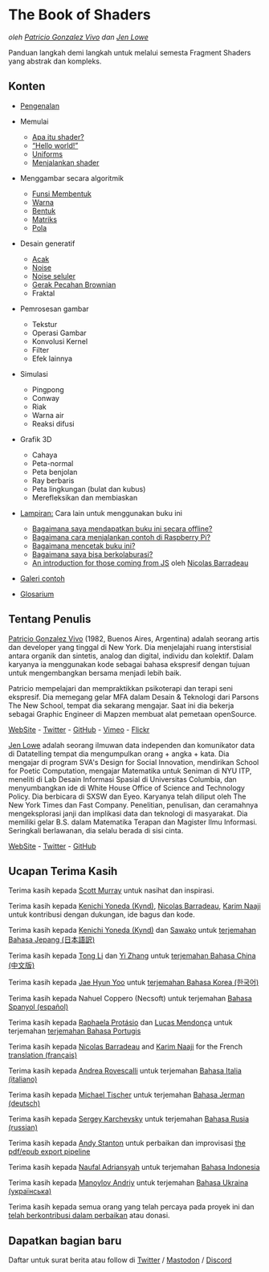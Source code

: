 <canvas id="custom" class="canvas" data-fragment-url="src/moon/moon.frag" data-textures="src/moon/moon.jpg" width="350px" height="350px"></canvas>

# The Book of Shaders
*oleh [Patricio Gonzalez Vivo](http://patriciogonzalezvivo.com/) dan [Jen Lowe](http://jenlowe.net/)*

Panduan langkah demi langkah untuk melalui semesta Fragment Shaders yang abstrak dan kompleks.

<div class="header">
<a href="https://www.paypal.com/cgi-bin/webscr?cmd=_s-xclick&hosted_button_id=B5FSVSHGEATCG" style="float: right;"><img src="https://www.paypalobjects.com/en_US/i/btn/btn_donate_SM.gif" alt=""></a>
</div>

## Konten

* [Pengenalan](00/)

* Memulai
    * [Apa itu shader?](01/)
    * [“Hello world!”](02/)
    * [Uniforms](03/)
	* [Menjalankan shader](04/)

* Menggambar secara algoritmik
    * [Funsi Membentuk](05/)
    * [Warna](06/)
    * [Bentuk](07/)
    * [Matriks](08/)
    * [Pola](09/)

* Desain generatif
    * [Acak](10/)
    * [Noise](11/)
    * [Noise seluler](12/)
    * [Gerak Pecahan Brownian](13/)
    * Fraktal

* Pemrosesan gambar
    * Tekstur
    * Operasi Gambar
    * Konvolusi Kernel
    * Filter
    * Efek lainnya

* Simulasi
    * Pingpong
    * Conway
    * Riak
    * Warna air
    * Reaksi difusi

* Grafik 3D
    * Cahaya
    * Peta-normal
    * Peta benjolan
    * Ray berbaris
    * Peta lingkungan (bulat dan kubus)
    * Merefleksikan dan membiaskan

* [Lampiran:](appendix/) Cara lain untuk menggunakan buku ini
	* [Bagaimana saya mendapatkan buku ini secara offline?](appendix/00/)
	* [Bagaimana cara menjalankan contoh di Raspberry Pi?](appendix/01/)
	* [Bagaimana mencetak buku ini?](appendix/02/)
    * [Bagaimana saya bisa berkolaburasi?](appendix/03/)
    * [An introduction for those coming from JS](appendix/04/) oleh [Nicolas Barradeau](http://www.barradeau.com/)

* [Galeri contoh](examples/)

* [Glosarium](glossary/)

## Tentang Penulis

[Patricio Gonzalez Vivo](http://patriciogonzalezvivo.com/) (1982, Buenos Aires, Argentina) adalah seorang artis dan developer yang tinggal di New York. Dia menjelajahi ruang interstisial antara organik dan sintetis, analog dan digital, individu dan kolektif. Dalam karyanya ia menggunakan kode sebagai bahasa ekspresif dengan tujuan untuk mengembangkan bersama menjadi lebih baik.

Patricio mempelajari dan mempraktikkan psikoterapi dan terapi seni ekspresif. Dia memegang gelar MFA dalam Desain & Teknologi dari Parsons The New School, tempat dia sekarang mengajar. Saat ini dia bekerja sebagai Graphic Engineer di Mapzen membuat alat pemetaan openSource.

<div class="header"> <a href="http://patriciogonzalezvivo.com/" target="_blank">WebSite</a> - <a href="https://twitter.com/patriciogv" target="_blank">Twitter</a> - <a href="https://github.com/patriciogonzalezvivo" target="_blank">GitHub</a> - <a href="https://vimeo.com/patriciogv" target="_blank">Vimeo</a> - <a href="https://www.flickr.com/photos/106950246@N06/" target="_blank"> Flickr</a></div>

[Jen Lowe](http://jenlowe.net/) adalah seorang ilmuwan data independen dan komunikator data di Datatelling tempat dia mengumpulkan orang + angka + kata. Dia mengajar di program SVA's Design for Social Innovation, mendirikan School for Poetic Computation, mengajar Matematika untuk Seniman di NYU ITP, meneliti di Lab Desain Informasi Spasial di Universitas Columbia, dan menyumbangkan ide di White House Office of Science and Technology Policy. Dia berbicara di SXSW dan Eyeo. Karyanya telah diliput oleh The New York Times dan Fast Company. Penelitian, penulisan, dan ceramahnya mengeksplorasi janji dan implikasi data dan teknologi di masyarakat. Dia memiliki gelar B.S. dalam Matematika Terapan dan Magister Ilmu Informasi. Seringkali berlawanan, dia selalu berada di sisi cinta.

<div class="header"> <a href="http://jenlowe.net/" target="_blank">WebSite</a> - <a href="https://twitter.com/datatelling" target="_blank">Twitter</a> - <a href="https://github.com/datatelling" target="_blank">GitHub</a></div>

## Ucapan Terima Kasih

Terima kasih kepada [Scott Murray](http://alignedleft.com/) untuk nasihat dan inspirasi.

Terima kasih kepada [Kenichi Yoneda (Kynd)](https://twitter.com/kyndinfo), [Nicolas Barradeau](https://twitter.com/nicoptere), [Karim Naaji](http://karim.naaji.fr/) untuk kontribusi dengan dukungan, ide bagus dan kode.

Terima kasih kepada [Kenichi Yoneda (Kynd)](https://twitter.com/kyndinfo) dan [Sawako](https://twitter.com/sawakohome) untuk [terjemahan Bahasa Jepang (日本語訳)](?lan=jp)

Terima kasih kepada [Tong Li](https://www.facebook.com/tong.lee.9484) dan [Yi Zhang](https://www.facebook.com/archer.zetta?pnref=story) untuk [terjemahan Bahasa China (中文版)](?lan=ch)

Terima kasih kepada [Jae Hyun Yoo](https://www.facebook.com/fkkcloud) untuk [terjemahan Bahasa Korea (한국어)](?lan=kr)

Terima kasih kepada Nahuel Coppero (Necsoft) untuk terjemahan [Bahasa Spanyol (español)](?lan=es)

Terima kasih kepada [Raphaela Protásio](https://github.com/Rawphs) dan [Lucas Mendonça](https://github.com/luuchowl) untuk terjemahan [terjemahan Bahasa Portugis](?lan=pt)

Terima kasih kepada [Nicolas Barradeau](https://twitter.com/nicoptere) and [Karim Naaji](http://karim.naaji.fr/) for the French [translation (français)](?lan=fr)

Terima kasih kepada [Andrea Rovescalli](https://www.earove.info) untuk terjemahan [Bahasa Italia (italiano)](?lan=it)

Terima kasih kepada [Michael Tischer](http://www.mitinet.de) untuk terjemahan [Bahasa Jerman (deutsch)](?lan=de)

Terima kasih kepada [Sergey Karchevsky](https://www.facebook.com/sergey.karchevsky.3) untuk terjemahan [Bahasa Rusia (russian)](?lan=ru)

Terima kasih kepada [Andy Stanton](https://andy.stanton.is/) untuk perbaikan dan improvisasi [the pdf/epub export pipeline](https://thebookofshaders.com/appendix/02/)

Terima kasih kepada [Naufal Adriansyah](https://www.facebook.com/naufal.adrna08) untuk terjemahan [Bahasa Indonesia](?lan=id)

Terima kasih kepada [Manoylov Andriy](https://twitter.com/ManoylovAC) untuk terjemahan [Bahasa Ukraina (українська)](?lan=ua)

Terima kasih kepada semua orang yang telah percaya pada proyek ini dan [telah berkontribusi dalam perbaikan](https://github.com/patriciogonzalezvivo/thebookofshaders/graphs/contributors) atau donasi.

## Dapatkan bagian baru

Daftar untuk surat berita atau follow di [Twitter](https://twitter.com/bookofshaders) / <a rel="me" href="https://mastodon.gamedev.place/@bookofshaders">Mastodon</a> / [Discord](shader.zone) 

<div id="fd-form-623359074e5181d777e479f9"></div>
<script>
  window.fd('form', {
    formId: '623359074e5181d777e479f9',
    containerEl: '#fd-form-623359074e5181d777e479f9'
  });
</script>
